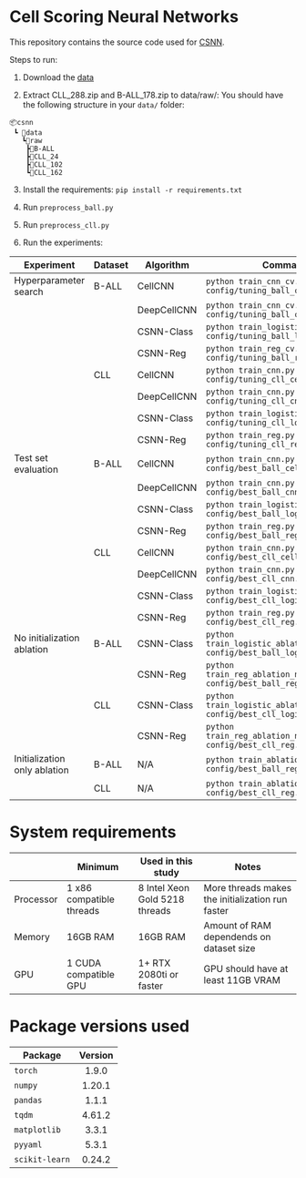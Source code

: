 # Cell Scoring Neural Networks

This repository contains the source code used for [CSNN](https://www.medrxiv.org/content/10.1101/2023.02.07.23285606v1).

Steps to run:

1. Download the [data](https://drive.google.com/drive/folders/1VcmDOdBbG46ILRd99TM2ZsZHBpcMazZ6?usp=sharing)

2. Extract CLL_288.zip and B-ALL_178.zip to data/raw/: You should have the following structure in your `data/` folder:

```
📦csnn
 ┗ 📂data
   ┗📂raw
    ┣📂B-ALL
    ┣📂CLL_24
    ┣📂CLL_102
    ┗📂CLL_162
```

3. Install the requirements: `pip install -r requirements.txt`

4. Run `preprocess_ball.py`

5. Run `preprocess_cll.py`

6. Run the experiments:

| Experiment                   | Dataset | Algorithm   | Command                                                                    |
|------------------------------|---------|-------------|----------------------------------------------------------------------------|
| Hyperparameter search        | B-ALL   | CellCNN     | `python train_cnn_cv.py config/tuning_ball_cellcnn.yaml`                   |
|                              |         | DeepCellCNN | `python train_cnn_cv.py config/tuning_ball_cnn.yaml`                       |
|                              |         | CSNN-Class  | `python train_logistic_cv.py config/tuning_ball_logistic.yaml`             |
|                              |         | CSNN-Reg    | `python train_reg_cv.py config/tuning_ball_reg.yaml`                       |
|                              | CLL     | CellCNN     | `python train_cnn.py config/tuning_cll_cellcnn.yaml`                       |
|                              |         | DeepCellCNN | `python train_cnn.py config/tuning_cll_cnn.yaml`                           |
|                              |         | CSNN-Class  | `python train_logistic.py config/tuning_cll_logistic.yaml`                 |
|                              |         | CSNN-Reg    | `python train_reg.py config/tuning_cll_reg.yaml`                           |
| Test set evaluation          | B-ALL   | CellCNN     | `python train_cnn.py config/best_ball_cellcnn.yaml`                        |
|                              |         | DeepCellCNN | `python train_cnn.py config/best_ball_cnn.yaml`                            |
|                              |         | CSNN-Class  | `python train_logistic.py config/best_ball_logistic.yaml`                  |
|                              |         | CSNN-Reg    | `python train_reg.py config/best_ball_reg.yaml`                            |
|                              | CLL     | CellCNN     | `python train_cnn.py config/best_cll_cellcnn.yaml`                         |
|                              |         | DeepCellCNN | `python train_cnn.py config/best_cll_cnn.yaml`                             |
|                              |         | CSNN-Class  | `python train_logistic.py config/best_cll_logistic.yaml`                   |
|                              |         | CSNN-Reg    | `python train_reg.py config/best_cll_reg.yaml`                             |
| No initialization ablation   | B-ALL   | CSNN-Class  | `python train_logistic_ablation_no_init.py config/best_ball_logistic.yaml` |
|                              |         | CSNN-Reg    | `python train_reg_ablation_no_init.py config/best_ball_reg.yaml`           |
|                              | CLL     | CSNN-Class  | `python train_logistic_ablation_no_init.py config/best_cll_logistic.yaml`  |
|                              |         | CSNN-Reg    | `python train_reg_ablation_no_init.py config/best_cll_reg.yaml`            |
| Initialization only ablation | B-ALL   | N/A         | `python train_ablation_init_only.py config/best_ball_reg.yaml`             |
|                              | CLL     | N/A         | `python train_ablation_init_only config/best_cll_reg.yaml`                 |


# System requirements

|           | Minimum                  | Used in this study                     | Notes                                            |
|-----------|--------------------------|----------------------------------------|--------------------------------------------------|
| Processor | 1 x86 compatible threads | 8  Intel Xeon Gold 5218 threads        | More threads makes the initialization run faster |
| Memory    | 16GB RAM                 | 16GB RAM                               | Amount of RAM dependends on dataset size         |
| GPU       | 1 CUDA compatible GPU    | 1+ RTX 2080ti or faster                | GPU should have at least 11GB VRAM               |

# Package versions used

| Package        | Version |
|----------------|:-------:|
| `torch`        | 1.9.0   |
| `numpy`        | 1.20.1  |
| `pandas`       | 1.1.1   |
| `tqdm`         | 4.61.2  |
| `matplotlib`   | 3.3.1   |
| `pyyaml`       | 5.3.1   |
| `scikit-learn` | 0.24.2  |